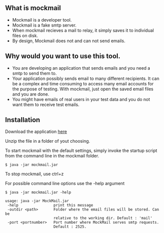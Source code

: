 ## What is mockmail

* Mockmail is a developer tool. 
* Mockmail is a fake smtp server.
* When mockmail recieves a mail to relay, it simply saves it to individual files on disk.
* By design, Mockmail does not and can not send emails.


## Why would you want to use this tool.

* You are developing an application that sends emails and you need a smtp to send them to.
* Your application possibly sends email to many different recipients.  It can be a complex and time consuming to access many email accounts for the purpose of testing.  With mockmail, just open the saved email files and you are done.
* You might have emails of real users in your test data and you do not want them to receive test emails.

## Installation

Download the application [here](http://mockmail.plabadie.com/mockmail.zip)

Unzip the file in a folder of yout choosing.

To start mockmail with the default settings, simply invoke the startup script from the command line in the mockmail folder.


```
$ java -jar mockmail.jar
```

To stop mockmail, use ctrl+z

For possible command line options use the -help argument

```
$ java -jar mockmail.jar -help

usage: java -jar MockMail.jar
 -help                print this message
 -outdir <path>       Folder where the email files will be stored. Can be
                      relative to the working dir. Default : 'mail'
 -port <portnumber>   Port number where MockMail serves smtp requests.
                      Default : 2525.
```

